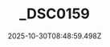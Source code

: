 ---
title: "_DSC0159"
description: ""
image: "/uploads/photos/0003-_DSC0159.webp"
display: "/uploads/photos/0003-_DSC0159-display.webp"
thumbnail: "/uploads/photos/0003-_DSC0159-thumb.webp"
width: 3200
height: 4800
featured: false
date: 2025-10-30T08:48:59.498Z
order: 0
---